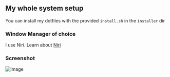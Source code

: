 ## My whole system setup
You can install my dotfiles with the provided ```install.sh``` in the ```installer``` dir

### Window Manager of choice
I use Niri. Learn about [Niri](https://github.com/YaLTeR/niri)

### Screenshot
![image](https://github.com/user-attachments/assets/fc9df63c-014f-431b-8125-20d49ef6d2f6)
